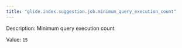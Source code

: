 ```yaml
---
title: "glide.index.suggestion.job.minimum_query_execution_count"
---
```


Description: Minimum query execution count

Value: `15`